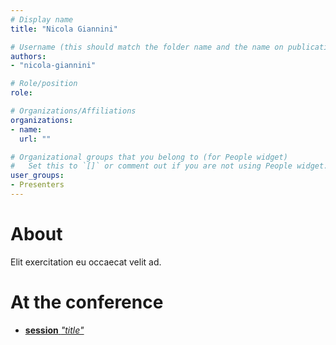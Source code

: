 ```yaml
---
# Display name
title: "Nicola Giannini"

# Username (this should match the folder name and the name on publications)
authors:
- "nicola-giannini"

# Role/position
role:

# Organizations/Affiliations
organizations:
- name: 
  url: ""

# Organizational groups that you belong to (for People widget)
#   Set this to `[]` or comment out if you are not using People widget.
user_groups:
- Presenters
---
```


# About

Elit exercitation eu occaecat velit ad.

# At the conference

- [**session** *"title"*](#)